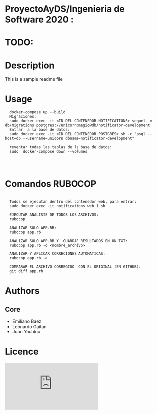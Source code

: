 # ProyectoAyDS/Ingenieria de Software 2020 :
# 
# 
# TODO: 
 

# Description

This is a sample readme file 

# Usage

```
  docker-compose up --build
  Migraciones:
  sudo docker exec -it <ID DEL CONTENEDOR NOTIFICATIONS> sequel -m db/migrations postgres://unicorn:magic@db/notificator-development
  Entrar  a la base de datos:
  sudo docker exec -it <ID DEL CONTENEDOR POSTGRES> sh -c "psql --host=db --username=unicorn dbname=notificator-development"
  
  reventar todas las tablas de la base de datos:
  sudo  docker-compose down --volumes
  
  
  
```
# Comandos RUBOCOP

```

  Todos se ejecutan dentro del contenedor web, para entrar:
  sudo docker exec -it notifications_web_1 sh
  
  EJECUTAR ANALISIS DE TODOS LOS ARCHIVOS:
  rubocop 
  
  ANALIZAR SOLO APP.RB:
  rubocop app.rb
  
  ANALIZAR SOLO APP.RB Y  GUARDAR RESULTADOS EN UN TXT:
  rubocop app.rb -o <nombre_archivo>
  
  ANALIZAR Y APLICAR CORRECIONES AUTOMATICAS:
  rubocop app.rb -a
  
  COMPARAR EL ARCHIVO CORREGIDO  CON EL ORIGINAL (EN GITHUB):
  git diff app.rb
```

# Authors

## Core

  * Emiliano Baez
  * Leonardo Gaitan
  * Juan Yachino

# Licence
![Licence](https://github.com/juanyachino/notifications/blob/master/LICENSE.txt)  

